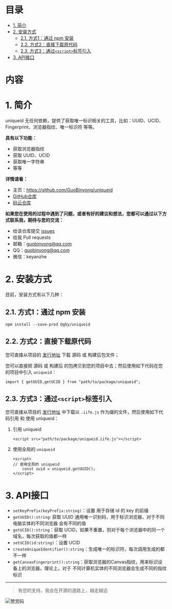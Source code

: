 [GitHub仓库]: https://github.com/GuoBinyong/uniqueid
[发行地址]: https://github.com/GuoBinyong/uniqueid/releases
[issues]: https://github.com/GuoBinyong/uniqueid/issues

[码云仓库]: https://gitee.com/guobinyong/uniqueid



目录
=========

<!-- TOC -->

- [1. 简介](#1-简介)
- [2. 安装方式](#2-安装方式)
    - [2.1. 方式1：通过 npm 安装](#21-方式1通过-npm-安装)
    - [2.2. 方式2：直接下载原代码](#22-方式2直接下载原代码)
    - [2.3. 方式3：通过`<script>`标签引入](#23-方式3通过script标签引入)
- [3. API接口](#3-api接口)

<!-- /TOC -->


内容
=====



# 1. 简介
uniqueid 无任何依赖，提供了获取唯一标识相关的工具，比如：UUID、UCID、Fingerprint、浏览器指纹、唯一标识符 等等。


**具有以下功能：**  
- 获取浏览器指纹
- 获取 UUID、UCID
- 获取唯一字符串
- 等等

**详情请看：**  
- 主页：<https://github.com/GuoBinyong/uniqueid>
- [GitHub仓库][]
- [码云仓库][]


**如果您在使用的过程中遇到了问题，或者有好的建议和想法，您都可以通过以下方式联系我，期待与您的交流：**
- 给该仓库提交 [issues][]
- 给我 Pull requests
- 邮箱：<guobinyong@qq.com>
- QQ：guobinyong@qq.com
- 微信：keyanzhe





# 2. 安装方式
目前，安装方式有以下几种：


## 2.1. 方式1：通过 npm 安装
```
npm install --save-prod @gby/uniqueid
```

## 2.2. 方式2：直接下载原代码
您可直接从项目的 [发行地址][] 下载 源码 或 构建后包文件；

您可以直接把 源码 或 构建后 的包拷贝到您的项目中去；然后使用如下代码在您的项目中引入 `uniqueid`：
```
import { getUUID,getUCID } from "path/to/package/uniqueid";
```




## 2.3. 方式3：通过`<script>`标签引入
您可直接从项目的 [发行地址][] 中下载以 `.iife.js` 作为缀的文件，然后使用如下代码引用 和 使用 uniqueid：


1. 引用 uniqueid
   ```
   <script src="path/to/package/uniqueid.iife.js"></script>
   ```
   
2. 使用全局的 `uniqueid`
   ```
   <script>
   // 使用全局的 uniqueid
       const uuid = uniqueid.getUUID();
   </script>
   ```

# 3. API接口
+ `setKeyPrefix(keyPrefix:string)`：设置 用于存储 id 的 key 的前缀
+ `getUUID():string`: 获取 UUID 通用唯一识别码，用于标识浏览器，对于不同电脑实体的不同浏览器 会有不同的值
+ `getUCID():string`：获取 UCID，如果不重置，则对于每个浏览器中的同一个域名，每次获取的值都一样
+ `setUCID(id:string)`：设置 UCID
+ `createUniqueIdentifier():string`：生成唯一的标识符，每次调用生成的都不一样
+ `getCanvasFingerprint():string`：获取浏览器的Canvas指纹，用来标识设备上的浏览器，理论上，对于 不同计算机实体的不同浏览器会生成不同的指纹标识





--------------------

> 有您的支持，我会在开源的道路上，越走越远

![赞赏码](https://i.loli.net/2020/04/08/PGsAEqdJCin1oQL.jpg)